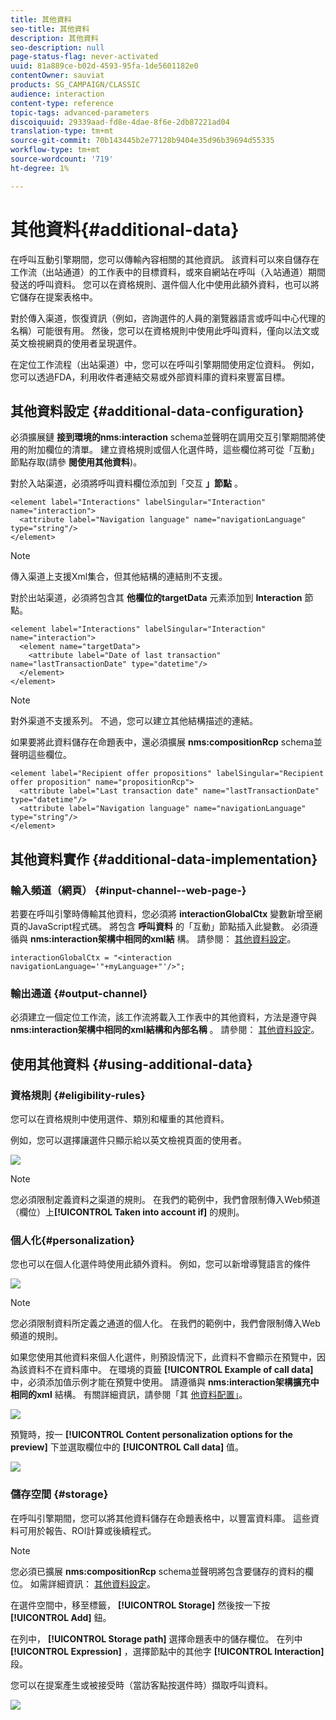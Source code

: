 ```yaml
---
title: 其他資料
seo-title: 其他資料
description: 其他資料
seo-description: null
page-status-flag: never-activated
uuid: 81a889ce-b02d-4593-95fa-1de5601182e0
contentOwner: sauviat
products: SG_CAMPAIGN/CLASSIC
audience: interaction
content-type: reference
topic-tags: advanced-parameters
discoiquuid: 29339aad-fd8e-4dae-8f6e-2db87221ad04
translation-type: tm+mt
source-git-commit: 70b143445b2e77128b9404e35d96b39694d55335
workflow-type: tm+mt
source-wordcount: '719'
ht-degree: 1%

---
```



# 其他資料{#additional-data}

在呼叫互動引擎期間，您可以傳輸內容相關的其他資訊。 該資料可以來自儲存在工作流（出站通道）的工作表中的目標資料，或來自網站在呼叫（入站通道）期間發送的呼叫資料。 您可以在資格規則、選件個人化中使用此額外資料，也可以將它儲存在提案表格中。

對於傳入渠道，恢復資訊（例如，咨詢選件的人員的瀏覽器語言或呼叫中心代理的名稱）可能很有用。 然後，您可以在資格規則中使用此呼叫資料，僅向以法文或英文檢視網頁的使用者呈現選件。

在定位工作流程（出站渠道）中，您可以在呼叫引擎期間使用定位資料。 例如，您可以透過FDA，利用收件者連結交易或外部資料庫的資料來豐富目標。

## 其他資料設定 {#additional-data-configuration}

必須擴展鏈 **接到環境的nms:interaction** schema並聲明在調用交互引擎期間將使用的附加欄位的清單。 建立資格規則或個人化選件時，這些欄位將可從「互動」節點存取(請參 **閱使用其他資料**[](#using-additional-data))。

對於入站渠道，必須將呼叫資料欄位添加到「交互 **」節點** 。

```
<element label="Interactions" labelSingular="Interaction" name="interaction">
  <attribute label="Navigation language" name="navigationLanguage" type="string"/>
</element>
```

>[!NOTE]
>
>傳入渠道上支援Xml集合，但其他結構的連結則不支援。

對於出站渠道，必須將包含其 **他欄位的targetData** 元素添加到 **Interaction** 節點。

```
<element label="Interactions" labelSingular="Interaction" name="interaction">
  <element name="targetData">
    <attribute label="Date of last transaction" name="lastTransactionDate" type="datetime"/>
  </element>
</element>
```

>[!NOTE]
>
>對外渠道不支援系列。 不過，您可以建立其他結構描述的連結。

如果要將此資料儲存在命題表中，還必須擴展 **nms:compositionRcp** schema並聲明這些欄位。

```
<element label="Recipient offer propositions" labelSingular="Recipient offer proposition" name="propositionRcp">
  <attribute label="Last transaction date" name="lastTransactionDate" type="datetime"/>
  <attribute label="Navigation language" name="navigationLanguage" type="string"/>
</element>
```

## 其他資料實作 {#additional-data-implementation}

### 輸入頻道（網頁） {#input-channel--web-page-}

若要在呼叫引擎時傳輸其他資料，您必須將 **interactionGlobalCtx** 變數新增至網頁的JavaScript程式碼。 將包含 **呼叫資料** 的「互動」節點插入此變數。 必須遵循與 **nms:interaction架構中相同的xml結** 構。 請參閱： [其他資料設定](#additional-data-configuration)。

```
interactionGlobalCtx = "<interaction navigationLanguage='"+myLanguage+"'/>";
```

### 輸出通道 {#output-channel}

必須建立一個定位工作流，該工作流將載入工作表中的其他資料，方法是遵守與 **nms:interaction架構中相同的xml結構和內部名稱** 。 請參閱： [其他資料設定](#additional-data-configuration)。

## 使用其他資料 {#using-additional-data}

### 資格規則 {#eligibility-rules}

您可以在資格規則中使用選件、類別和權重的其他資料。

例如，您可以選擇讓選件只顯示給以英文檢視頁面的使用者。

![](assets/ita_calldata_query.png)

>[!NOTE]
>
>您必須限制定義資料之渠道的規則。 在我們的範例中，我們會限制傳入Web頻道（欄位）上&#x200B;**[!UICONTROL Taken into account if]** 的規則。

### 個人化{#personalization}

您也可以在個人化選件時使用此額外資料。 例如，您可以新增導覽語言的條件

![](assets/ita_calldata_perso.png)

>[!NOTE]
>
>您必須限制資料所定義之通道的個人化。 在我們的範例中，我們會限制傳入Web頻道的規則。

如果您使用其他資料來個人化選件，則預設情況下，此資料不會顯示在預覽中，因為該資料不在資料庫中。 在環境的頁籤 **[!UICONTROL Example of call data]** 中，必須添加值示例才能在預覽中使用。 請遵循與 **nms:interaction架構擴充中相同的xml** 結構。 有關詳細資訊，請參閱「其 [他資料配置」](#additional-data-configuration)。

![](assets/ita_calldata_preview.png)

預覽時，按一 **[!UICONTROL Content personalization options for the preview]** 下並選取欄位中的 **[!UICONTROL Call data]** 值。

![](assets/ita_calldata_preview2.png)

### 儲存空間 {#storage}

在呼叫引擎期間，您可以將其他資料儲存在命題表格中，以豐富資料庫。 這些資料可用於報告、ROI計算或後續程式。

>[!NOTE]
>
>您必須已擴展 **nms:compositionRcp** schema並聲明將包含要儲存的資料的欄位。 如需詳細資訊： [其他資料設定](#additional-data-configuration)。

在選件空間中，移至標籤， **[!UICONTROL Storage]** 然後按一下按 **[!UICONTROL Add]** 鈕。

在列中， **[!UICONTROL Storage path]** 選擇命題表中的儲存欄位。 在列中 **[!UICONTROL Expression]** ，選擇節點中的其他字 **[!UICONTROL Interaction]** 段。

您可以在提案產生或被接受時（當訪客點按選件時）擷取呼叫資料。

![](assets/ita_calldata_storage.png)

